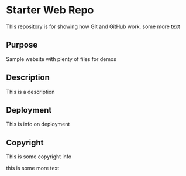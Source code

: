 # Starter Web Repo

This repository is for showing how Git and GitHub work. some more text    

## Purpose

Sample website with plenty of files for demos

## Description

This is a description

## Deployment

This is info on deployment

## Copyright

This is some copyright info

this is some more text
